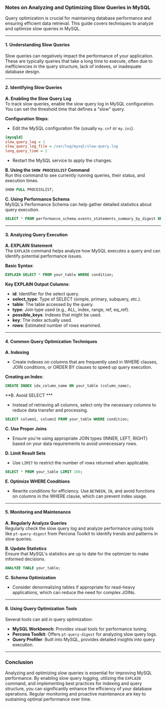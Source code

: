 ### Notes on Analyzing and Optimizing Slow Queries in MySQL

Query optimization is crucial for maintaining database performance and ensuring efficient data retrieval. This guide covers techniques to analyze and optimize slow queries in MySQL.

---

#### 1. **Understanding Slow Queries**

Slow queries can negatively impact the performance of your application. These are typically queries that take a long time to execute, often due to inefficiencies in the query structure, lack of indexes, or inadequate database design.

---

#### 2. **Identifying Slow Queries**

**A. Enabling the Slow Query Log**  
To track slow queries, enable the slow query log in MySQL configuration. You can set the threshold time that defines a "slow" query.

**Configuration Steps**:
- Edit the MySQL configuration file (usually `my.cnf` or `my.ini`).
  
```ini
[mysqld]
slow_query_log = 1
slow_query_log_file = /var/log/mysql/slow-query.log
long_query_time = 2
```

- Restart the MySQL service to apply the changes.

**B. Using the `SHOW PROCESSLIST` Command**  
Run this command to see currently running queries, their status, and execution times.

```sql
SHOW FULL PROCESSLIST;
```

**C. Using Performance Schema**  
MySQL's Performance Schema can help gather detailed statistics about query execution.

```sql
SELECT * FROM performance_schema.events_statements_summary_by_digest ORDER BY avg_timer_wait DESC LIMIT 10;
```

---

#### 3. **Analyzing Query Execution**

**A. EXPLAIN Statement**  
The `EXPLAIN` command helps analyze how MySQL executes a query and can identify potential performance issues.

**Basic Syntax**:

```sql
EXPLAIN SELECT * FROM your_table WHERE condition;
```

**Key EXPLAIN Output Columns**:
- **id**: Identifier for the select query.
- **select_type**: Type of SELECT (simple, primary, subquery, etc.).
- **table**: The table accessed by the query.
- **type**: Join type used (e.g., ALL, index, range, ref, eq_ref).
- **possible_keys**: Indexes that might be used.
- **key**: The index actually used.
- **rows**: Estimated number of rows examined.

---

#### 4. **Common Query Optimization Techniques**

**A. Indexing**  
- Create indexes on columns that are frequently used in WHERE clauses, JOIN conditions, or ORDER BY clauses to speed up query execution.

**Creating an Index**:

```sql
CREATE INDEX idx_column_name ON your_table (column_name);
```

**B. Avoid SELECT ***  
- Instead of retrieving all columns, select only the necessary columns to reduce data transfer and processing.

```sql
SELECT column1, column2 FROM your_table WHERE condition;
```

**C. Use Proper Joins**  
- Ensure you're using appropriate JOIN types (INNER, LEFT, RIGHT) based on your data requirements to avoid unnecessary rows.

**D. Limit Result Sets**  
- Use `LIMIT` to restrict the number of rows returned when applicable.

```sql
SELECT * FROM your_table LIMIT 100;
```

**E. Optimize WHERE Conditions**  
- Rewrite conditions for efficiency. Use `BETWEEN`, `IN`, and avoid functions on columns in the WHERE clause, which can prevent index usage.

---

#### 5. **Monitoring and Maintenance**

**A. Regularly Analyze Queries**  
Regularly check the slow query log and analyze performance using tools like `pt-query-digest` from Percona Toolkit to identify trends and patterns in slow queries.

**B. Update Statistics**  
Ensure that MySQL's statistics are up to date for the optimizer to make informed decisions.

```sql
ANALYZE TABLE your_table;
```

**C. Schema Optimization**  
- Consider denormalizing tables if appropriate for read-heavy applications, which can reduce the need for complex JOINs.

---

#### 6. **Using Query Optimization Tools**

Several tools can aid in query optimization:
- **MySQL Workbench**: Provides visual tools for performance tuning.
- **Percona Toolkit**: Offers `pt-query-digest` for analyzing slow query logs.
- **Query Profiler**: Built into MySQL, provides detailed insights into query execution.

---

### Conclusion

Analyzing and optimizing slow queries is essential for improving MySQL performance. By enabling slow query logging, utilizing the `EXPLAIN` command, and implementing best practices for indexing and query structure, you can significantly enhance the efficiency of your database operations. Regular monitoring and proactive maintenance are key to sustaining optimal performance over time.